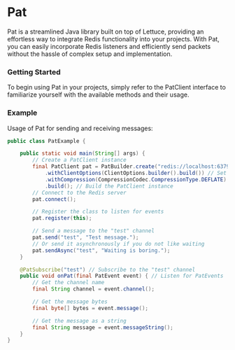 # Pat

Pat is a streamlined Java library built on top of Lettuce, providing an effortless way to integrate Redis functionality
into your projects. With Pat, you can easily incorporate Redis listeners and efficiently send packets without the hassle
of complex setup and implementation.

### Getting Started

To begin using Pat in your projects, simply refer to the PatClient interface to familiarize yourself with the available
methods and their usage.

### Example

Usage of Pat for sending and receiving messages:

```java
public class PatExample {

    public static void main(String[] args) {
        // Create a PatClient instance
        final PatClient pat = PatBuilder.create("redis://localhost:6379") // Create a PatBuilder instance
            .withClientOptions(ClientOptions.builder().build()) // Set the client options (optional, default options are used if not set)
            .withCompression(CompressionCodec.CompressionType.DEFLATE) // Set the compression type (optional, no compression is used if not set)
            .build(); // Build the PatClient instance
        // Connect to the Redis server
        pat.connect();

        // Register the class to listen for events
        pat.register(this);

        // Send a message to the "test" channel
        pat.send("test", "Test message.");
        // Or send it asynchronously if you do not like waiting
        pat.sendAsync("test", "Waiting is boring.");
    }

    @PatSubscribe("test") // Subscribe to the "test" channel
    public void onPat(final PatEvent event) { // Listen for PatEvents
        // Get the channel name
        final String channel = event.channel();

        // Get the message bytes
        final byte[] bytes = event.message();

        // Get the message as a string
        final String message = event.messageString();
    }
}
```
